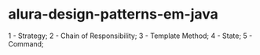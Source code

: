 # alura-design-patterns-em-java

1 - Strategy;
2 - Chain of Responsibility;
3 - Template Method;
4 - State;
5 - Command;